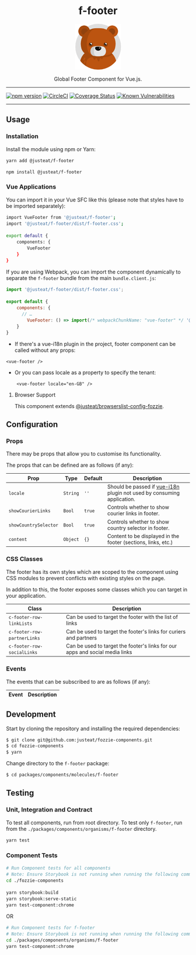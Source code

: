 <div align="center">

# f-footer

<img width="125" alt="Fozzie Bear" src="../../../../bear.png" />

Global Footer Component for Vue.js.

</div>

---

[![npm version](https://badge.fury.io/js/%40justeat%2Ff-footer.svg)](https://badge.fury.io/js/%40justeat%2Ff-footer)
[![CircleCI](https://circleci.com/gh/justeat/fozzie-components.svg?style=svg)](https://circleci.com/gh/justeat/workflows/fozzie-components)
[![Coverage Status](https://coveralls.io/repos/github/justeat/f-footer/badge.svg)](https://coveralls.io/github/justeat/f-footer)
[![Known Vulnerabilities](https://snyk.io/test/github/justeat/f-footer/badge.svg?targetFile=package.json)](https://snyk.io/test/github/justeat/f-footer?targetFile=package.json)

---

## Usage

### Installation

Install the module using npm or Yarn:

```sh
yarn add @justeat/f-footer
```

```sh
npm install @justeat/f-footer
```

### Vue Applications

You can import it in your Vue SFC like this (please note that styles have to be imported separately):

```sh
import VueFooter from '@justeat/f-footer';
import '@justeat/f-footer/dist/f-footer.css';

export default {
    components: {
        VueFooter
    }
}
```

If you are using Webpack, you can import the component dynamically to separate the `f-footer` bundle from the main `bundle.client.js`:

```js
import '@justeat/f-footer/dist/f-footer.css';

export default {
    components: {
      // …
        VueFooter: () => import(/* webpackChunkName: "vue-footer" */ '@justeat/f-footer')
    }
}
```


- If there's a vue-i18n plugin in the project, footer component can be called without any props:

```Vue
<vue-footer />
```

- Or you can pass locale as a property to specify the tenant:

```Vue
    <vue-footer locale="en-GB" />
```

1. Browser Support

    This component extends [@justeat/browserslist-config-fozzie](https://github.com/justeat/browserslist-config-fozzie).

## Configuration

### Props

There may be props that allow you to customise its functionality.

The props that can be defined are as follows (if any):

| Prop                  | Type     | Default | Description                                                                                                   |
| --------------------- | -------- | ------- | ------------------------------------------------------------------------------------------------------------- |
| `locale`              | `String` | `''`    | Should be passed if [vue-i18n](https://kazupon.github.io/vue-i18n/) plugin not used by consuming application. |
| `showCourierLinks`    | `Bool`   | `true`  | Controls whether to show courier links in footer.                                                             |
| `showCountrySelector` | `Bool`   | `true`  | Controls whether to show country selector in footer.                                                          |
| `content`             | `Object` | `{}`    | Content to be displayed in the footer (sections, links, etc.)                                                 |

### CSS Classes

The footer has its own styles which are scoped to the component using CSS modules to prevent conflicts with existing styles on the page.

In addition to this, the footer exposes some classes which you can target in your application.

| Class | Description |
| ----- | ----------- |
| `c-footer-row-linkLists` | Can be used to target the footer with the list of links |
| `c-footer-row-partnerLinks` | Can be used to target the footer's links for curiers and partners |
| `c-footer-row-socialLinks` | Can be used to target the footer's links for our apps and social media links |

### Events

The events that can be subscribed to are as follows (if any):

| Event | Description |
| ----- | ----------- |

## Development

Start by cloning the repository and installing the required dependencies:

```sh
$ git clone git@github.com:justeat/fozzie-components.git
$ cd fozzie-components
$ yarn
```

Change directory to the `f-footer` package:

```sh
$ cd packages/components/molecules/f-footer
```

## Testing

### Unit, Integration and Contract

To test all components, run from root directory.
To test only `f-footer`, run from the `./packages/components/organisms/f-footer` directory.

```sh
yarn test
```

### Component Tests
```bash
# Run Component tests for all components
# Note: Ensure Storybook is not running when running the following commands
cd ./fozzie-components

yarn storybook:build
yarn storybook:serve-static
yarn test-component:chrome
```

OR

```bash
# Run Component tests for f-footer
# Note: Ensure Storybook is not running when running the following commands
cd ./packages/components/organisms/f-footer
yarn test-component:chrome
```
